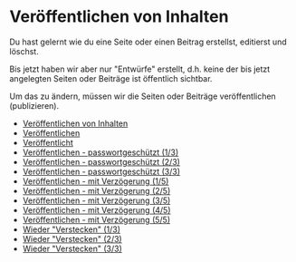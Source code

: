 # Veröffentlichen von Inhalten

Du hast gelernt wie du eine Seite oder einen Beitrag erstellst, editierst und löschst.

Bis jetzt haben wir aber nur "Entwürfe" erstellt, d.h. keine der bis jetzt angelegten Seiten oder Beiträge ist öffentlich sichtbar.

Um das zu ändern, müssen wir die Seiten oder Beiträge veröffentlichen (publizieren).

  - [Veröffentlichen von Inhalten](./00_teaser.md) 
  - [Veröffentlichen](./01_publish.md) 
  - [Veröffentlicht](./02_published.md) 
  - [Veröffentlichen - passwortgeschützt (1/3)](./03_publish_with_password_1.md) 
  - [Veröffentlichen - passwortgeschützt (2/3)](./03_publish_with_password_2.md) 
  - [Veröffentlichen - passwortgeschützt (3/3)](./03_publish_with_password_3.md) 
  - [Veröffentlichen - mit Verzögerung (1/5)](./04_publish_delayed_1.md) 
  - [Veröffentlichen - mit Verzögerung (2/5)](./04_publish_delayed_2.md) 
  - [Veröffentlichen - mit Verzögerung (3/5)](./04_publish_delayed_3.md) 
  - [Veröffentlichen - mit Verzögerung (4/5)](./04_publish_delayed_4.md) 
  - [Veröffentlichen - mit Verzögerung (5/5)](./04_publish_delayed_5.md) 
  - [Wieder "Verstecken" (1/3)](./06_unpublish_1.md) 
  - [Wieder "Verstecken" (2/3)](./06_unpublish_2.md) 
  - [Wieder "Verstecken" (3/3)](./06_unpublish_3.md) 

